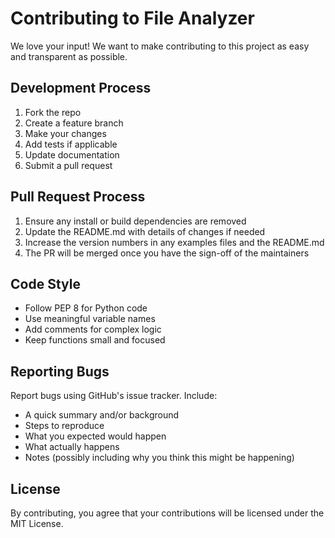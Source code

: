 # Contributing to File Analyzer

We love your input! We want to make contributing to this project as easy and transparent as possible.

## Development Process

1. Fork the repo
2. Create a feature branch
3. Make your changes
4. Add tests if applicable
5. Update documentation
6. Submit a pull request

## Pull Request Process

1. Ensure any install or build dependencies are removed
2. Update the README.md with details of changes if needed
3. Increase the version numbers in any examples files and the README.md
4. The PR will be merged once you have the sign-off of the maintainers

## Code Style

- Follow PEP 8 for Python code
- Use meaningful variable names
- Add comments for complex logic
- Keep functions small and focused

## Reporting Bugs

Report bugs using GitHub's issue tracker. Include:

- A quick summary and/or background
- Steps to reproduce
- What you expected would happen
- What actually happens
- Notes (possibly including why you think this might be happening)

## License

By contributing, you agree that your contributions will be licensed under the MIT License.
